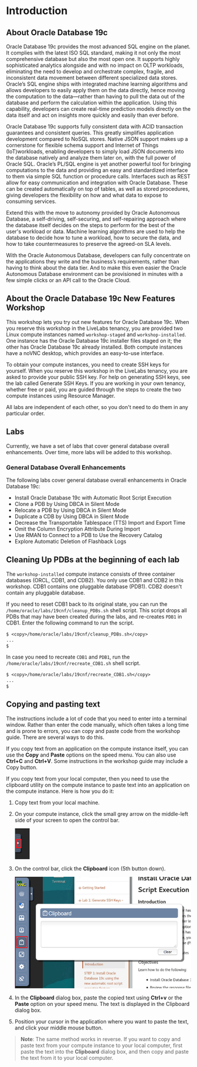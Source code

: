 # Introduction

## About Oracle Database 19c

Oracle Database 19c provides the most advanced SQL engine on the planet. It complies with the latest ISO SQL standard, making it not only the most comprehensive database but also the most open one. It supports highly sophisticated analytics alongside and with no impact on OLTP workloads, eliminating the need to develop and orchestrate complex, fragile, and inconsistent data movement between different specialized data stores. Oracle’s SQL engine ships with integrated machine learning algorithms and allows developers to easily apply them on the data directly, hence moving the computation to the data—rather than having to pull the data out of the database and perform the calculation within the application. Using this capability, developers can create real-time prediction models directly on the data itself and act on insights more quickly and easily than ever before.

[](youtube:LcsPSJrZDrI)

Oracle Database 19c supports fully consistent data with ACID transaction guarantees and consistent queries. This greatly simplifies application development compared to NoSQL stores. Native JSON support makes up a cornerstone for flexible schema support and Internet of Things (IoT)workloads, enabling developers to simply load JSON documents into the database natively and analyze them later on, with the full power of Oracle SQL. Oracle’s PL/SQL engine is yet another powerful tool for bringing computations to the data and providing an easy and standardized interface to them via simple SQL function or procedure calls. Interfaces such as REST allow for easy communication and integration with Oracle Database. These can be created automatically on top of tables, as well as stored procedures, giving developers the flexibility on how and what data to expose to consuming services.

Extend this with the move to autonomy provided by Oracle Autonomous Database, a self-driving, self-securing, and self-repairing approach where the database itself decides on the steps to perform for the best of the user's workload or data. Machine learning algorithms are used to help the database to decide how to tune a workload, how to secure the data, and how to take countermeasures to preserve the agreed-on SLA levels.

With the Oracle Autonomous Database, developers can fully concentrate on the applications they write and the business’s requirements, rather than having to think about the data tier. And to make this even easier the Oracle Autonomous Database environment can be provisioned in minutes with a few simple clicks or an API call to the Oracle Cloud.

## About the Oracle Database 19c New Features Workshop

This workshop lets you try out new features for Oracle Database 19c. When you reserve this workshop in the LiveLabs tenancy, you are provided two Linux compute instances named `workshop-staged` and `workshop-installed`. One instance has the Oracle Database 19c installer files staged on it; the other has Oracle Database 19c already installed. Both compute instances have a noVNC desktop, which provides an easy-to-use interface.

To obtain your compute instances, you need to create SSH keys for yourself. When you reserve this workshop in the LiveLabs tenancy, you are asked to provide your public SSH key. For help on generating SSH keys, see the lab called Generate SSH Keys. If you are working in your own tenancy, whether free or paid, you are guided through the steps to create the two compute instances using Resource Manager.

All labs are independent of each other, so you don't need to do them in any particular order.

## Labs

Currently, we have a set of labs that cover general database overall enhancements. Over time, more labs will be added to this workshop.

### General Database Overall Enhancements

The following labs cover general database overall enhancements in Oracle Database 19c:

- Install Oracle Database 19c with Automatic Root Script Execution
- Clone a PDB by Using DBCA in Silent Mode
- Relocate a PDB by Using DBCA in Silent Mode
- Duplicate a CDB by Using DBCA in Silent Mode
- Decrease the Transportable Tablespace (TTS) Import and Export Time
- Omit the Column Encryption Attribute During Import
- Use RMAN to Connect to a PDB to Use the Recovery Catalog
- Explore Automatic Deletion of Flashback Logs


## Cleaning Up PDBs at the beginning of each lab

The `workshop-installed` compute instance consists of three container databases (ORCL, CDB1, and CDB2). You only use CDB1 and CDB2 in this workshop. CDB1 contains one pluggable database (PDB1). CDB2 doesn't contain any pluggable database.

If you need to reset CDB1 back to its original state, you can run the `/home/oracle/labs/19cnf/cleanup_PDBs.sh` shell script. This script drops all PDBs that may have been created during the labs, and re-creates `PDB1` in CDB1. Enter the following command to run the script.

```nohighlighting
$ <copy>/home/oracle/labs/19cnf/cleanup_PDBs.sh</copy>
...
$
```

In case you need to recreate `CDB1` and `PDB1`, run the `/home/oracle/labs/19cnf/recreate_CDB1.sh` shell script.

```nohighlighting
$ <copy>/home/oracle/labs/19cnf/recreate_CDB1.sh</copy>
...
$
```

## Copying and pasting text

The instructions include a lot of code that you need to enter into a terminal window. Rather than enter the code manually, which often takes a long time and is prone to errors, you can copy and paste code from the workshop guide. There are several ways to do this.

If you copy text from an application on the compute instance itself, you can use the **Copy** and **Paste** options on the speed menu. You can also use **Ctrl+C** and **Ctrl+V**. Some instructions in the workshop guide may include a Copy button.

If you copy text from your local computer, then you need to use the clipboard utility on the compute instance to paste text into an application on the compute instance. Here is how you do it:

1. Copy text from your local machine.

2. On your compute instance, click the small grey arrow on the middle-left side of your screen to open the control bar.

    ![Small grey tab](images/small-grey-tab.png "Small grey tab")

3. On the control bar, click the **Clipboard** icon (5th button down).

    ![Clipboard](images/clipboard.png "Clipboard")

4. In the **Clipboard** dialog box, paste the copied text using **Ctrl+v** or the **Paste** option on your speed menu. The text is displayed in the Clipboard dialog box.

5. Position your cursor in the application where you want to paste the text, and click your middle mouse button.

> **Note**: The same method works in reverse. If you want to copy and paste text from your compute instance to your local computer, first paste the text into the **Clipboard** dialog box, and then copy and paste the text from it to your local computer.

